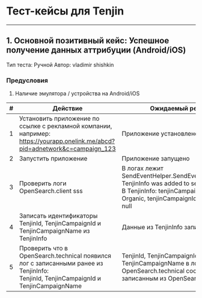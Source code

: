 # Тест-кейсы для Tenjin


---


## 1. Основной позитивный кейс: Успешное получение данных аттрибуции (Android/iOS)

Тип теста: Ручной
Автор: vladimir shishkin

### Предусловия

1. Наличие эмулятора / устройства на Android/iOS

| # | Действие                                                                                                                                  | Ожидаемый результат                                                                                                                                                                   |
|---|-------------------------------------------------------------------------------------------------------------------------------------------|---------------------------------------------------------------------------------------------------------------------------------------------------------------------------------------|
| 1 | Установить приложение по ссылке с рекламной компании, например: <br> https://yourapp.onelink.me/abcd?pid=adnetwork&c=campaign_123         | Приложение установлено                                                                                                                                                                |
| 2 | Запустить приложение                                                                                                                      | Приложение запущено                                                                                                                                                                   |
| 3 | Проверить логи OpenSearch.client      sss                                                                                                 | В логах лежит SendEventHelper.SendEventMessage::Event TenjinInfo was added to sending queue. <br>В TenjinInfo: tenjinCampaignName ≠ Organic, tenjinCampaignId ≠ null, tenjinId ≠ null |
| 4 | Записать идентификаторы TenjinId, TenjinCampaignId и TenjinCampaignName из TenjinInfo                                                     | Данные из TenjinInfo записаны                                                                                                                                                         |
| 5 | Проверить что в OpenSearch.technical появился лог с записанными ранее из TenjinInfo: <br> TenjinId, TenjinCampaignId и TenjinCampaignName | TenjinId, TenjinCampaignId и TenjinCampaignName в логах OpenSearch.technical соответствует записанным из OpenSearch.client                                                            